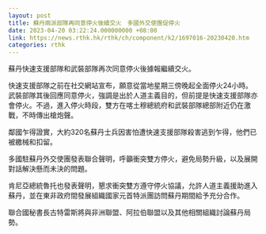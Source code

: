 ```yaml
---
layout: post
title: 蘇丹兩派部隊再同意停火後續交火　多國外交使團促停火
date: 2023-04-20 03:22:24.000000000 +08:00
link: https://news.rthk.hk/rthk/ch/component/k2/1697016-20230420.htm
categories: rthk
---
```


蘇丹快速支援部隊和武裝部隊再次同意停火後據報繼續交火。

快速支援部隊之前在社交網站宣布，願意從當地星期三傍晚起全面停火24小時。武裝部隊其後回應同意停火，強調是出於人道主義目的，但前提是快速支援部隊亦會停火。不過，進入停火時段，雙方在喀土穆總統府和武裝部隊總部附近仍在激戰，不時傳出槍炮聲。

鄰國乍得證實，大約320名蘇丹士兵因害怕遭快速支援部隊殺害逃到乍得，他們已被繳械和扣留。

多國駐蘇丹外交使團發表聯合聲明，呼籲衝突雙方停火，避免局勢升級，以及展開對話解決懸而未決的問題。

肯尼亞總統魯托也發表聲明，懇求衝突雙方遵守停火協議，允許人道主義援助進入蘇丹，並在東非政府間發展組織國家元首特派團訪問蘇丹期間給予充分合作。

聯合國秘書長古特雷斯將與非洲聯盟、阿拉伯聯盟以及其他相關組織討論蘇丹局勢。
